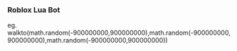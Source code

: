 ### Roblox Lua Bot

eg.
walkto(math.random(-900000000,900000000),math.random(-900000000,900000000),math.random(-900000000,900000000))

